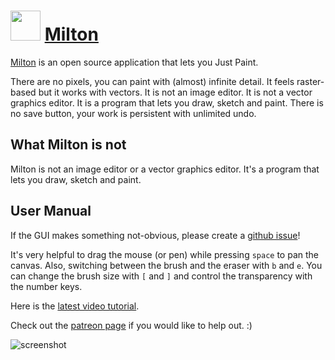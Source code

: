 ﻿# <img src="https://cdn.jsdelivr.net/gh/chtof/chocolatey-packages/automatic/milton/milton.png" width="48" height="48"/> [Milton](https://chocolatey.org/packages/milton)

[Milton](https://github.com/serge-rgb/milton) is an open source application that lets you Just Paint.

There are no pixels, you can paint with (almost) infinite detail. It feels raster-based but it works with vectors. It is not an image editor. It is not a vector graphics editor. It is a program that lets you draw, sketch and paint. There is no save button, your work is persistent with unlimited undo.

## What Milton is not

Milton is not an image editor or a vector graphics editor. It's a program that lets you draw, sketch and paint.

## User Manual

If the GUI makes something not-obvious, please create a [github issue](https://github.com/serge-rgb/milton/issues)!

It's very helpful to drag the mouse (or pen) while pressing `space` to pan the canvas.  Also, switching between the brush and the eraser with `b` and `e`.
You can change the brush size with `[` and `]` and control the transparency with the number keys.

Here is the  [latest video tutorial](https://www.youtube.com/watch?v=g27gHio2Ohk).

Check out the [patreon page](https://www.patreon.com/serge_rgb?ty=h) if you would like to help out. :)

![screenshot](https://cdn.jsdelivr.net/gh/chtof/chocolatey-packages/automatic/milton/screenshot.png)